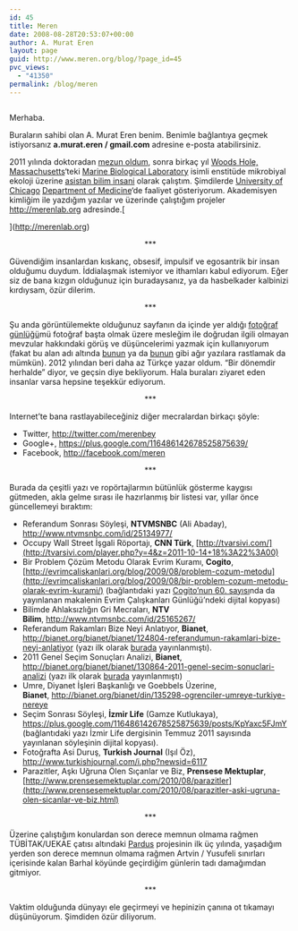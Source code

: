 ```yaml
---
id: 45
title: Meren
date: 2008-08-28T20:53:07+00:00
author: A. Murat Eren
layout: page
guid: http://www.meren.org/blog/?page_id=45
pvc_views:
  - "41350"
permalink: /blog/meren
---
```

<p style="text-align: center;">
  <img class="aligncenter" alt="" src="{{ site.url }}/images/meren-day-16-submission.jpg" />
</p>

Merhaba.

Buraların sahibi olan A. Murat Eren benim. Benimle bağlantıya geçmek istiyorsanız **a.murat.eren / gmail.com** adresine e-posta atabilirsiniz.

2011 yılında doktoradan [mezun oldum](http://meren.org/blog/2011/04/biten-doktoranin-ardindan-notlar/), sonra birkaç yıl [Woods Hole, Massachusetts](http://tinyurl.com/5tn4wfz)&#8216;teki [Marine Biological Laboratory](http://mbl.edu/) isimli enstitüde mikrobiyal ekoloji üzerine [asistan bilim insani](http://mbl.edu/jbpc/faculty) olarak çalıştım. Şimdilerde [University of Chicago](http://uchicago.edu) [Department of Medicine](http://medicine.uchicago.edu/)&#8216;de faaliyet gösteriyorum. Akademisyen kimliğim ile yazdığım yazılar ve üzerinde çalıştığım projeler <http://merenlab.org> adresinde.[
  
](http://merenlab.org) 

<p style="text-align: center;">
  ***
</p>

Güvendiğim insanlardan kıskanç, obsesif, impulsif ve egosantrik bir insan olduğumu duydum. İddialaşmak istemiyor ve ithamları kabul ediyorum. Eğer siz de bana kızgın olduğunuz için buradaysanız, ya da hasbelkader kalbinizi kırdıysam, özür dilerim.

<p style="text-align: center;">
  ***
</p>

Şu anda görüntülemekte olduğunuz sayfanın da içinde yer aldığı [fotoğraf günlüğü](http://meren.org/blog/)mü fotoğraf başta olmak üzere mesleğim ile doğrudan ilgili olmayan mevzular hakkındaki görüş ve düşüncelerimi yazmak için kullanıyorum (fakat bu alan adı altında [bunun](http://meren.org/blog/rakamlarla-2010-referandumu-sonuclari/) ya da [bunun](http://meren.org/blog/bilimsel-ahlaksizligin-gri-mecralari/) gibi ağır yazılara rastlamak da mümkün). 2012 yılından beri daha az Türkçe yazar oldum. &#8220;Bir dönemdir herhalde&#8221; diyor, ve geçsin diye bekliyorum. Hala buraları ziyaret eden insanlar varsa hepsine teşekkür ediyorum.

<p style="text-align: center;">
  ***
</p>

Internet&#8217;te bana rastlayabileceğiniz diğer mecralardan birkaçı şöyle:

  * Twitter, <http://twitter.com/merenbey>
  * Google+, <https://plus.google.com/116486142678525875639/>
  * Facebook, <http://facebook.com/meren>

<p style="text-align: center;">
  ***
</p>

Burada da çeşitli yazı ve ropörtajlarmın bütünlük gösterme kaygısı gütmeden, akla gelme sırası ile hazırlanmış bir listesi var, yıllar önce güncellemeyi bıraktım:

  * Referandum Sonrası Söyleşi, **NTVMSNBC** (Ali Abaday), <http://www.ntvmsnbc.com/id/25134977/>
  * Occupy Wall Street İşgali Röportajı, **CNN Türk**, [http://tvarsivi.com/](http://tvarsivi.com/player.php?y=4&z=2011-10-14+18%3A22%3A00)
  * Bir Problem Çözüm Metodu Olarak Evrim Kuramı, **Cogito**, [http://evrimcaliskanlari.org/blog/2009/08/problem-cozum-metodu](http://evrimcaliskanlari.org/blog/2009/08/bir-problem-cozum-metodu-olarak-evrim-kurami/) (bağlantıdaki yazı [Cogito&#8217;nun 60. sayısı](http://www.ykykultur.com.tr/dergi/?id=171&sonraki=0)nda da yayınlanan makalenin Evrim Çalışkanları Günlüğü&#8217;ndeki dijital kopyası)
  * Bilimde Ahlaksızlığın Gri Mecraları, **NTV Bilim**, <http://www.ntvmsnbc.com/id/25165267/>
  * Referandum Rakamları Bize Neyi Anlatıyor, **Bianet**, <http://bianet.org/bianet/bianet/124804-referandumun-rakamlari-bize-neyi-anlatiyor> (yazı ilk olarak [burada](http://meren.org/blog/rakamlarla-2010-referandumu-sonuclari/) yayınlanmıştı).
  * 2011 Genel Seçim Sonuçları Analizi, **Bianet**, <http://bianet.org/bianet/bianet/130864-2011-genel-secim-sonuclari-analizi> (yazı ilk olarak [burada](http://meren.org/blog/analiz-2011-genel-secim-sonuclari/) yayınlanmıştı)
  * Umre, Diyanet İşleri Başkanlığı ve Goebbels Üzerine, **Bianet**, <http://bianet.org/bianet/din/135298-ogrenciler-umreye-turkiye-nereye>
  * Seçim Sonrası Söyleşi, **İzmir Life** (Gamze Kutlukaya), <https://plus.google.com/116486142678525875639/posts/KpYaxc5FJmY> (bağlantıdaki yazı İzmir Life dergisinin Temmuz 2011 sayısında yayınlanan söyleşinin dijital kopyası).
  * Fotoğrafta Asi Duruş, **Turkish Journal** (Işıl Öz), <http://www.turkishjournal.com/i.php?newsid=6117>
  * Parazitler, Aşkı Uğruna Ölen Sıçanlar ve Biz, **Prensese Mektuplar**, [http://www.prensesemektuplar.com/2010/08/parazitler](http://www.prensesemektuplar.com/2010/08/parazitler-aski-ugruna-olen-sicanlar-ve-biz.html)

<p style="text-align: center;">
  ***
</p>

Üzerine çalıştığım konulardan son derece memnun olmama rağmen TÜBİTAK/UEKAE çatısı altındaki [Pardus](http://www.pardus.org.tr) projesinin ilk üç yılında, yaşadığım yerden son derece memnun olmama rağmen Artvin / Yusufeli sınırları içerisinde kalan Barhal köyünde geçirdiğim günlerin tadı damağımdan gitmiyor.

<p style="text-align: center;">
  ***
</p>

Vaktim olduğunda dünyayı ele geçirmeyi ve hepinizin çanına ot tıkamayı düşünüyorum. Şimdiden özür diliyorum.
